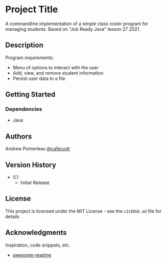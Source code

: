 # Project Title

A commandline implementation of a simple class roster program
for managing students. Based on "Job Ready Java" lesson 27 2021.

## Description

Program requirements:

* Menu of options to interact with the user
* Add, view, and remove student information
* Persist user data to a file

## Getting Started

### Dependencies

* Java

<!-- ### Installing

* How/where to download your program
* Any modifications needed to be made to files/folders -->

<!-- 
### Executing program

* How to run the program
* Step-by-step bullets

```
code blocks for commands
``` -->

<!-- ## Help

Any advise for common problems or issues.
```
command to run if program contains helper info
``` -->

## Authors

Andrew Pomerleau [@cafecodr](https://twitter.com/cafecodr)

## Version History

* 0.1
    * Initial Release

## License

This project is licensed under the MIT License - see the `LICENSE.md` file for details

## Acknowledgments

Inspiration, code snippets, etc.
* [awesome-readme](https://github.com/matiassingers/awesome-readme)